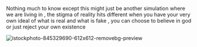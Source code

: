 Nothing much to know except this might just be another simulation where we are living in , the stigma of reality hits different when you have your very own ideal of what is real and what is fake , you can choose to believe in god or just reject your own existence 

 ![istockphoto-845329690-612x612-removebg-preview](https://user-images.githubusercontent.com/62688683/207290266-427e667e-399f-4e55-93b9-58363cab4e99.png)



<img src="https://komarev.com/ghpvc/?username=asdfghjA1&style=flat-square&color=blue" alt=""/>
